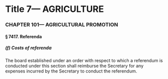 
# Title 7— AGRICULTURE
### CHAPTER 101— AGRICULTURAL PROMOTION
#### § 7417. Referenda
##### (f) Costs of referenda

The board established under an order with respect to which a referendum is conducted under this section shall reimburse the Secretary for any expenses incurred by the Secretary to conduct the referendum.

